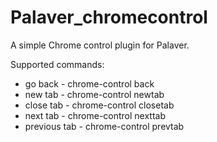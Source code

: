 Palaver_chromecontrol
=====================

A simple Chrome control plugin for Palaver.

Supported commands:

* go back - chrome-control back
* new tab - chrome-control newtab
* close tab - chrome-control closetab
* next tab - chrome-control nexttab
* previous tab - chrome-control prevtab


